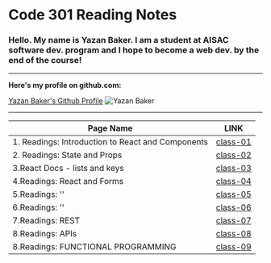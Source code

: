 # Code 301 Reading Notes



### Hello. My name is Yazan Baker. I am a student at AISAC software dev. program and I hope to become a web dev. by the end of the course!
---
__Here's my profile on github.com:__

[Yazan Baker's Github Profile](https://github.com/yazanbaker94) ![Yazan Baker](https://i.ibb.co/WpV37T0/1.png)


---


| Page Name        | LINK       |
| ------------- |:-------------:|
| 1. Readings: Introduction to React and Components      | [class-01](https://yazanbaker94.github.io/Code-301---Intermediate-Software-Development/class-01)|
| 2. Readings: State and Props      | [class-02](https://yazanbaker94.github.io/Code-301---Intermediate-Software-Development/class-02)|
| 3.React Docs - lists and keys    | [class-03](https://yazanbaker94.github.io/Code-301---Intermediate-Software-Development/class-03)|
| 4.Readings: React and Forms    | [class-04](https://yazanbaker94.github.io/Code-301---Intermediate-Software-Development/class-04)|
| 5.Readings: ''    | [class-05](https://yazanbaker94.github.io/Code-301---Intermediate-Software-Development/class-05)|
| 6.Readings: ''    | [class-06](https://yazanbaker94.github.io/Code-301---Intermediate-Software-Development/class-06)|
| 7.Readings: REST   | [class-07](https://yazanbaker94.github.io/Code-301---Intermediate-Software-Development/class-07)|
| 8.Readings: APIs   | [class-08](https://yazanbaker94.github.io/Code-301---Intermediate-Software-Development/class-08)|
| 8.Readings: FUNCTIONAL PROGRAMMING   | [class-09](https://yazanbaker94.github.io/Code-301---Intermediate-Software-Development/class-09)|

